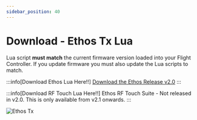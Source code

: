 ```yaml
---
sidebar_position: 40
---
```


# Download - Ethos Tx Lua
Lua script **must match** the current firmware version loaded into your Flight Controller. If you update firmware you must also update the Lua scripts to match.

:::info[Download Ethos Lua Here!!]
[Download the Ethos Release v2.0](https://github.com/rotorflight/rotorflight-lua-ethos/releases/tag/release/2.0.0)
:::

:::info[Download RF Touch Lua Here!!]
Ethos RF Touch Suite - Not released in v2.0. This is only available from v2.1 onwards.
:::

![Ethos Tx](../img/ethos-logo.png)


